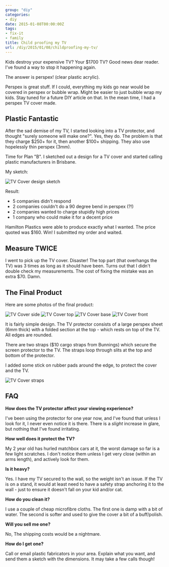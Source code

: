 ```yaml
---
group: "diy"
categories:
- diy
date: 2015-01-08T00:00:00Z
tags:
- fix-it
- family
title: Child proofing my TV
url: /diy/2015/01/08/childproofing-my-tv/
---
```




Kids destroy your expensive TV? Your $1700 TV? Good news dear reader. I've found a way to stop it happening again.

<!--more-->

The answer is perspex! (clear plastic acrylic).

Perspex is great stuff. If I could, everything my kids go near would be covered in perspex or bubble wrap. Might be easier to just bubble wrap my kids. Stay tuned for a future DIY article on that. In the mean time, I had a perspex TV cover made.

## Plastic Fantastic

After the sad demise of my TV, I started looking into a TV protector, and thought "surely someone will make one?". Yes, they do. The problem is that they charge $250+ for it, then another $100+ shipping. They also use hopelessly thin perspex (3mm).

Time for Plan "B". I sketched out a design for a TV cover and started calling plastic manufacturers in Brisbane.

My sketch:

<img class="pure-img blog-img " src="/images/diy/tvcover06.jpg" alt="TV Cover design sketch" />

Result:

* 5 companies didn't respond
* 2 companies couldn't do a 90 degree bend in perspex (?!)
* 2 companies wanted to charge stupidly high prices
* 1 company who could make it for a decent price

Hamilton Plastics were able to produce exactly what I wanted. The price quoted was $160. Win! I submitted my order and waited.

## Measure TWICE

I went to pick up the TV cover. Disaster! The top part (that overhangs the TV) was 3 times as long as it should have been. Turns out that I didn't double check my measurements. The cost of fixing the mistake was an extra $70. Damn.

## The Final Product

Here are some photos of the final product:

<img class="pure-img blog-img " src="/images/diy/tvcover03.jpg" alt="TV Cover side" />

<img class="pure-img blog-img " src="/images/diy/tvcover04.jpg" alt="TV Cover top" />

<img class="pure-img blog-img " src="/images/diy/tvcover05.jpg" alt="TV Cover base" />

<img class="pure-img blog-img " src="/images/diy/tvcover01.jpg" alt="TV Cover front" />

It is fairly simple design. The TV protector consists of a large perspex sheet (6mm thick) with a folded section at the top - which rests on top of the TV. All edges are rounded.

There are two straps ($10 cargo straps from Bunnings) which secure the screen protector to the TV. The straps loop through slits at the top and bottom of the protector.

I added some stick on rubber pads around the edge, to protect the cover and the TV.

<img class="pure-img blog-img " src="/images/diy/tvcover02.jpg" alt="TV Cover straps" />

## FAQ

**How does the TV protector affect your viewing experience?**

I've been using the protector for one year now, and I've found that unless I look for it, I never even notice it is there. There is a *slight* increase in glare, but nothing that I've found irritating.

**How well does it protect the TV?**

My 2 year old has hurled matchbox cars at it, the worst damage so far is a few light scratches. I don't notice them unless I get very close (within an arms length), and actively look for them.

**Is it heavy?**

Yes. I have my TV secured to the wall, so the weight isn't an issue. If the TV is on a stand, it would at least need to have a safety strap anchoring it to the wall - just to ensure it doesn't fall on your kid and/or cat.

**How do you clean it?**

I use a couple of cheap microfibre cloths. The first one is damp with a bit of water. The second is softer and used to give the cover a bit of a buff/polish.

**Will you sell me one?**

No, The shipping costs would be a nightmare.

**How do I get one?**

Call or email plastic fabricators in your area. Explain what you want, and send them a sketch with the dimensions. It may take a few calls though!
